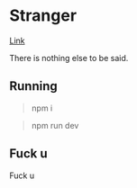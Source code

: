 # Stranger

<a href="http://stranger.quebec">Link</a>

There is nothing else to be said.


## Running

> npm i

> npm run dev

## Fuck u
Fuck u
<!--I am just tired don't get sad. if you are reading this comment I respect u-->